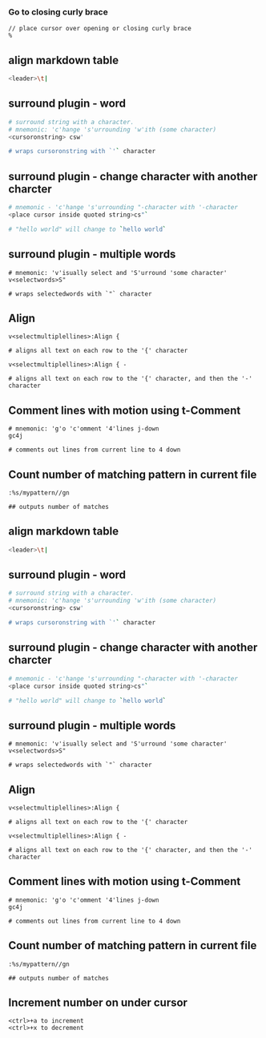 ### Go to closing curly brace
  
	// place cursor over opening or closing curly brace
	%
  

## align markdown table

```bash
<leader>\t|
```

## surround plugin - word

```bash
# surround string with a character.
# mnemonic: 'c'hange 's'urrounding 'w'ith (some character)
<cursoronstring> csw'  

# wraps cursoronstring with `'` character
```

## surround plugin - change character with another charcter

```bash
# mnemonic - 'c'hange 's'urrounding "-character with '-character
<place cursor inside quoted string>cs"`

# "hello world" will change to `hello world`
```

## surround plugin - multiple words

```
# mnemonic: 'v'isually select and 'S'urround 'some character'
v<selectwords>S"

# wraps selectedwords with `"` character
```

## Align

```
v<selectmultiplellines>:Align {

# aligns all text on each row to the '{' character

v<selectmultiplellines>:Align { -

# aligns all text on each row to the '{' character, and then the '-' character
```


## Comment lines with motion using t-Comment

```
# mnemonic: 'g'o 'c'omment '4'lines j-down
gc4j

# comments out lines from current line to 4 down
```

## Count number of matching pattern in current file

```
:%s/mypattern//gn

## outputs number of matches
```

## align markdown table

```bash
<leader>\t|
```

## surround plugin - word

```bash
# surround string with a character.
# mnemonic: 'c'hange 's'urrounding 'w'ith (some character)
<cursoronstring> csw'  

# wraps cursoronstring with `'` character
```

## surround plugin - change character with another charcter

```bash
# mnemonic - 'c'hange 's'urrounding "-character with '-character
<place cursor inside quoted string>cs"`

# "hello world" will change to `hello world`
```

## surround plugin - multiple words

```
# mnemonic: 'v'isually select and 'S'urround 'some character'
v<selectwords>S"

# wraps selectedwords with `"` character
```

## Align

```
v<selectmultiplellines>:Align {

# aligns all text on each row to the '{' character

v<selectmultiplellines>:Align { -

# aligns all text on each row to the '{' character, and then the '-' character
```


## Comment lines with motion using t-Comment

```
# mnemonic: 'g'o 'c'omment '4'lines j-down
gc4j

# comments out lines from current line to 4 down
```

## Count number of matching pattern in current file

```
:%s/mypattern//gn

## outputs number of matches
```

## Increment number on under cursor

```
<ctrl>+a to increment
<ctrl>+x to decrement
```
